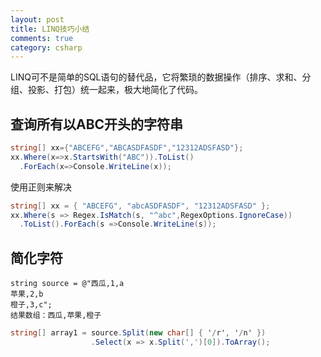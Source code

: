 ```yaml
---
layout: post
title: LINQ技巧小结
comments: true
category: csharp
---
```


LINQ可不是简单的SQL语句的替代品，它将繁琐的数据操作（排序、求和、分组、投影、打包）统一起来，极大地简化了代码。

## 查询所有以ABC开头的字符串

```c#
string[] xx={"ABCEFG","ABCASDFASDF","12312ADSFASD"};  
xx.Where(x=>x.StartsWith("ABC")).ToList()
  .ForEach(x=>Console.WriteLine(x));  
```

使用正则来解决

```c#
string[] xx = { "ABCEFG", "abcASDFASDF", "12312ADSFASD" };  
xx.Where(s => Regex.IsMatch(s, "^abc",RegexOptions.IgnoreCase))
  .ToList().ForEach(s =>Console.WriteLine(s));  
```

## 简化字符

```
string source = @"西瓜,1,a
苹果,2,b
橙子,3,c";
结果数组：西瓜,苹果,橙子
```

```c#
string[] array1 = source.Split(new char[] { '/r', '/n' })
                  .Select(x => x.Split(',')[0]).ToArray();  
```
